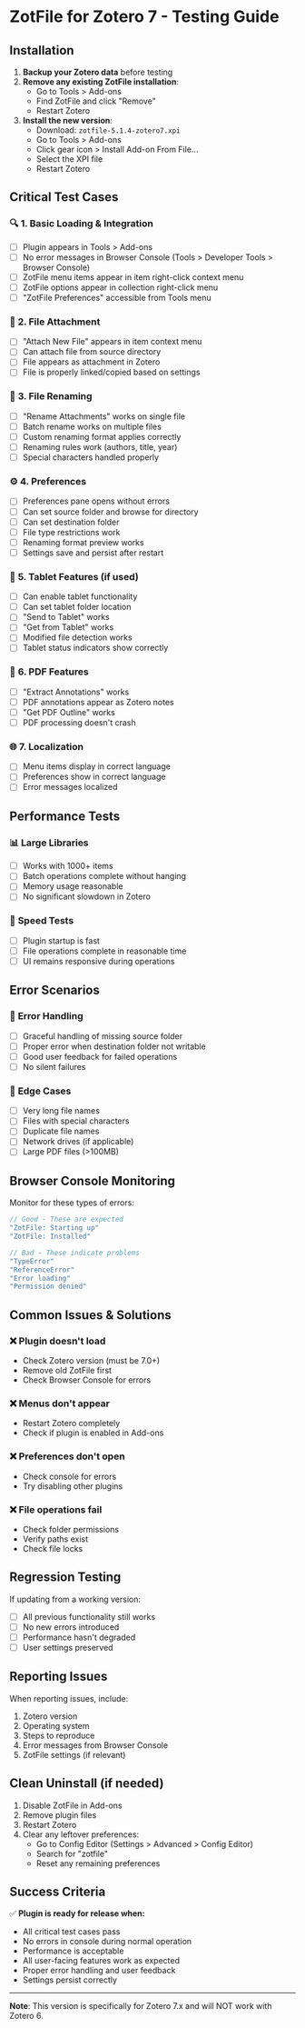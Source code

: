 # ZotFile for Zotero 7 - Testing Guide

## Installation

1. **Backup your Zotero data** before testing
2. **Remove any existing ZotFile installation**:
   - Go to Tools > Add-ons
   - Find ZotFile and click "Remove"
   - Restart Zotero
3. **Install the new version**:
   - Download: `zotfile-5.1.4-zotero7.xpi`
   - Go to Tools > Add-ons
   - Click gear icon > Install Add-on From File...
   - Select the XPI file
   - Restart Zotero

## Critical Test Cases

### 🔍 **1. Basic Loading & Integration**
- [ ] Plugin appears in Tools > Add-ons
- [ ] No error messages in Browser Console (Tools > Developer Tools > Browser Console)
- [ ] ZotFile menu items appear in item right-click context menu
- [ ] ZotFile options appear in collection right-click menu
- [ ] "ZotFile Preferences" accessible from Tools menu

### 📁 **2. File Attachment**
- [ ] "Attach New File" appears in item context menu
- [ ] Can attach file from source directory
- [ ] File appears as attachment in Zotero
- [ ] File is properly linked/copied based on settings

### 🔄 **3. File Renaming**
- [ ] "Rename Attachments" works on single file
- [ ] Batch rename works on multiple files
- [ ] Custom renaming format applies correctly
- [ ] Renaming rules work (authors, title, year)
- [ ] Special characters handled properly

### ⚙️ **4. Preferences**
- [ ] Preferences pane opens without errors
- [ ] Can set source folder and browse for directory
- [ ] Can set destination folder
- [ ] File type restrictions work
- [ ] Renaming format preview works
- [ ] Settings save and persist after restart

### 📱 **5. Tablet Features** (if used)
- [ ] Can enable tablet functionality
- [ ] Can set tablet folder location
- [ ] "Send to Tablet" works
- [ ] "Get from Tablet" works
- [ ] Modified file detection works
- [ ] Tablet status indicators show correctly

### 📑 **6. PDF Features**
- [ ] "Extract Annotations" works
- [ ] PDF annotations appear as Zotero notes
- [ ] "Get PDF Outline" works
- [ ] PDF processing doesn't crash

### 🌐 **7. Localization**
- [ ] Menu items display in correct language
- [ ] Preferences show in correct language
- [ ] Error messages localized

## Performance Tests

### 📊 **Large Libraries**
- [ ] Works with 1000+ items
- [ ] Batch operations complete without hanging
- [ ] Memory usage reasonable
- [ ] No significant slowdown in Zotero

### 🏃 **Speed Tests**
- [ ] Plugin startup is fast
- [ ] File operations complete in reasonable time
- [ ] UI remains responsive during operations

## Error Scenarios

### 🚨 **Error Handling**
- [ ] Graceful handling of missing source folder
- [ ] Proper error when destination folder not writable
- [ ] Good user feedback for failed operations
- [ ] No silent failures

### 🔧 **Edge Cases**
- [ ] Very long file names
- [ ] Files with special characters
- [ ] Duplicate file names
- [ ] Network drives (if applicable)
- [ ] Large PDF files (>100MB)

## Browser Console Monitoring

Monitor for these types of errors:
```javascript
// Good - These are expected
"ZotFile: Starting up"
"ZotFile: Installed"

// Bad - These indicate problems
"TypeError"
"ReferenceError" 
"Error loading"
"Permission denied"
```

## Common Issues & Solutions

### ❌ **Plugin doesn't load**
- Check Zotero version (must be 7.0+)
- Remove old ZotFile first
- Check Browser Console for errors

### ❌ **Menus don't appear**
- Restart Zotero completely
- Check if plugin is enabled in Add-ons

### ❌ **Preferences don't open**
- Check console for errors
- Try disabling other plugins

### ❌ **File operations fail**
- Check folder permissions
- Verify paths exist
- Check file locks

## Regression Testing

If updating from a working version:
- [ ] All previous functionality still works
- [ ] No new errors introduced
- [ ] Performance hasn't degraded
- [ ] User settings preserved

## Reporting Issues

When reporting issues, include:
1. Zotero version
2. Operating system
3. Steps to reproduce
4. Error messages from Browser Console
5. ZotFile settings (if relevant)

## Clean Uninstall (if needed)

1. Disable ZotFile in Add-ons
2. Remove plugin files
3. Restart Zotero
4. Clear any leftover preferences:
   - Go to Config Editor (Settings > Advanced > Config Editor)
   - Search for "zotfile"
   - Reset any remaining preferences

## Success Criteria

✅ **Plugin is ready for release when:**
- All critical test cases pass
- No errors in console during normal operation
- Performance is acceptable
- All user-facing features work as expected
- Proper error handling and user feedback
- Settings persist correctly

---

**Note**: This version is specifically for Zotero 7.x and will NOT work with Zotero 6. 